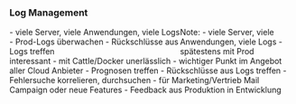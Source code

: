 ### <i class="fa fa-archive" aria-hidden="true"></i> Log Management
<div style="text-align: left; float: left; width: 60%">
- <!-- .element: class="fragment" -->viele Server, viele Anwendungen, viele Logs
- <!-- .element: class="fragment" -->Prod-Logs überwachen
- <!-- .element: class="fragment" -->Rückschlüsse aus Logs treffen
</div>
<div style="text-align: right; float: right;  width: 40%">
    <img style="border: none; box-shadow: none; background: none"  data-src="/media/logs.png"></img>
</div>
Note:
- viele Server, viele Anwendungen, viele Logs
  - spätestens mit Prod interessant
  - mit Cattle/Docker unerlässlich
  - wichtiger Punkt im Angebot aller Cloud Anbieter
- Prognosen treffen
- Rückschlüsse aus Logs treffen
  - Fehlersuche korrelieren, durchsuchen
  - für Marketing/Vertrieb Mail Campaign oder neue Features
  - Feedback aus Produktion in Entwicklung
